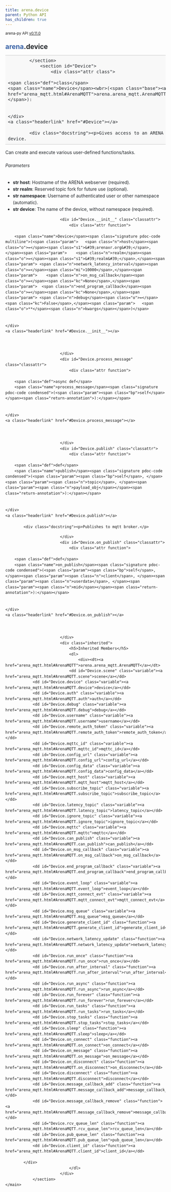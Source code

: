 ```yaml
---
title: arena.device
parent: Python API
has_children: true
---
```

<small>arena-py API <a href="https://github.com/arenaxr/arena-py/blob/v0.11.0/arena">v0.11.0</a></small>
<div>
    <main class="pdoc">
            <section class="module-info">
                    <h1 class="modulename">
<a href="./arena.html">arena</a><wbr>.device    </h1>

                
                
                
                
            </section>
                <section id="Device">
                    <div class="attr class">
            
    <span class="def">class</span>
    <span class="name">Device</span><wbr>(<span class="base"><a href="arena_mqtt.html#ArenaMQTT">arena.arena_mqtt.ArenaMQTT</a></span>):

        
    </div>
    <a class="headerlink" href="#Device"></a>
    
            <div class="docstring"><p>Gives access to an ARENA device.
Can create and execute various user-defined functions/tasks.</p>

<h6 id="parameters">Parameters</h6>

<ul>
<li><strong>str host</strong>:  Hostname of the ARENA webserver (required).</li>
<li><strong>str realm</strong>:  Reserved topic fork for future use (optional).</li>
<li><strong>str namespace</strong>:  Username of authenticated user or other namespace (automatic).</li>
<li><strong>str device</strong>:  The name of the device, without namespace (required).</li>
</ul>
</div>


                            <div id="Device.__init__" class="classattr">
                                <div class="attr function">
            
        <span class="name">Device</span><span class="signature pdoc-code multiline">(<span class="param">	<span class="n">host</span><span class="o">=</span><span class="s1">&#39;arenaxr.org&#39;</span>,</span><span class="param">	<span class="n">realm</span><span class="o">=</span><span class="s1">&#39;realm&#39;</span>,</span><span class="param">	<span class="n">network_latency_interval</span><span class="o">=</span><span class="mi">10000</span>,</span><span class="param">	<span class="n">on_msg_callback</span><span class="o">=</span><span class="kc">None</span>,</span><span class="param">	<span class="n">end_program_callback</span><span class="o">=</span><span class="kc">None</span>,</span><span class="param">	<span class="n">debug</span><span class="o">=</span><span class="kc">False</span>,</span><span class="param">	<span class="o">**</span><span class="n">kwargs</span></span>)</span>

        
    </div>
    <a class="headerlink" href="#Device.__init__"></a>
    
    

                            </div>
                            <div id="Device.process_message" class="classattr">
                                <div class="attr function">
            
        <span class="def">async def</span>
        <span class="name">process_message</span><span class="signature pdoc-code condensed">(<span class="param"><span class="bp">self</span></span><span class="return-annotation">):</span></span>

        
    </div>
    <a class="headerlink" href="#Device.process_message"></a>
    
    

                            </div>
                            <div id="Device.publish" class="classattr">
                                <div class="attr function">
            
        <span class="def">def</span>
        <span class="name">publish</span><span class="signature pdoc-code condensed">(<span class="param"><span class="bp">self</span>, </span><span class="param"><span class="n">topic</span>, </span><span class="param"><span class="n">payload_obj</span></span><span class="return-annotation">):</span></span>

        
    </div>
    <a class="headerlink" href="#Device.publish"></a>
    
            <div class="docstring"><p>Publishes to mqtt broker.</p>
</div>


                            </div>
                            <div id="Device.on_publish" class="classattr">
                                <div class="attr function">
            
        <span class="def">def</span>
        <span class="name">on_publish</span><span class="signature pdoc-code condensed">(<span class="param"><span class="bp">self</span>, </span><span class="param"><span class="n">client</span>, </span><span class="param"><span class="n">userdata</span>, </span><span class="param"><span class="n">mid</span></span><span class="return-annotation">):</span></span>

        
    </div>
    <a class="headerlink" href="#Device.on_publish"></a>
    
    

                            </div>
                            <div class="inherited">
                                <h5>Inherited Members</h5>
                                <dl>
                                    <div><dt><a href="arena_mqtt.html#ArenaMQTT">arena.arena_mqtt.ArenaMQTT</a></dt>
                                <dd id="Device.scene" class="variable"><a href="arena_mqtt.html#ArenaMQTT.scene">scene</a></dd>
                <dd id="Device.device" class="variable"><a href="arena_mqtt.html#ArenaMQTT.device">device</a></dd>
                <dd id="Device.auth" class="variable"><a href="arena_mqtt.html#ArenaMQTT.auth">auth</a></dd>
                <dd id="Device.debug" class="variable"><a href="arena_mqtt.html#ArenaMQTT.debug">debug</a></dd>
                <dd id="Device.username" class="variable"><a href="arena_mqtt.html#ArenaMQTT.username">username</a></dd>
                <dd id="Device.remote_auth_token" class="variable"><a href="arena_mqtt.html#ArenaMQTT.remote_auth_token">remote_auth_token</a></dd>
                <dd id="Device.mqttc_id" class="variable"><a href="arena_mqtt.html#ArenaMQTT.mqttc_id">mqttc_id</a></dd>
                <dd id="Device.config_url" class="variable"><a href="arena_mqtt.html#ArenaMQTT.config_url">config_url</a></dd>
                <dd id="Device.config_data" class="variable"><a href="arena_mqtt.html#ArenaMQTT.config_data">config_data</a></dd>
                <dd id="Device.mqtt_host" class="variable"><a href="arena_mqtt.html#ArenaMQTT.mqtt_host">mqtt_host</a></dd>
                <dd id="Device.subscribe_topic" class="variable"><a href="arena_mqtt.html#ArenaMQTT.subscribe_topic">subscribe_topic</a></dd>
                <dd id="Device.latency_topic" class="variable"><a href="arena_mqtt.html#ArenaMQTT.latency_topic">latency_topic</a></dd>
                <dd id="Device.ignore_topic" class="variable"><a href="arena_mqtt.html#ArenaMQTT.ignore_topic">ignore_topic</a></dd>
                <dd id="Device.mqttc" class="variable"><a href="arena_mqtt.html#ArenaMQTT.mqttc">mqttc</a></dd>
                <dd id="Device.can_publish" class="variable"><a href="arena_mqtt.html#ArenaMQTT.can_publish">can_publish</a></dd>
                <dd id="Device.on_msg_callback" class="variable"><a href="arena_mqtt.html#ArenaMQTT.on_msg_callback">on_msg_callback</a></dd>
                <dd id="Device.end_program_callback" class="variable"><a href="arena_mqtt.html#ArenaMQTT.end_program_callback">end_program_callback</a></dd>
                <dd id="Device.event_loop" class="variable"><a href="arena_mqtt.html#ArenaMQTT.event_loop">event_loop</a></dd>
                <dd id="Device.mqtt_connect_evt" class="variable"><a href="arena_mqtt.html#ArenaMQTT.mqtt_connect_evt">mqtt_connect_evt</a></dd>
                <dd id="Device.msg_queue" class="variable"><a href="arena_mqtt.html#ArenaMQTT.msg_queue">msg_queue</a></dd>
                <dd id="Device.generate_client_id" class="function"><a href="arena_mqtt.html#ArenaMQTT.generate_client_id">generate_client_id</a></dd>
                <dd id="Device.network_latency_update" class="function"><a href="arena_mqtt.html#ArenaMQTT.network_latency_update">network_latency_update</a></dd>
                <dd id="Device.run_once" class="function"><a href="arena_mqtt.html#ArenaMQTT.run_once">run_once</a></dd>
                <dd id="Device.run_after_interval" class="function"><a href="arena_mqtt.html#ArenaMQTT.run_after_interval">run_after_interval</a></dd>
                <dd id="Device.run_async" class="function"><a href="arena_mqtt.html#ArenaMQTT.run_async">run_async</a></dd>
                <dd id="Device.run_forever" class="function"><a href="arena_mqtt.html#ArenaMQTT.run_forever">run_forever</a></dd>
                <dd id="Device.run_tasks" class="function"><a href="arena_mqtt.html#ArenaMQTT.run_tasks">run_tasks</a></dd>
                <dd id="Device.stop_tasks" class="function"><a href="arena_mqtt.html#ArenaMQTT.stop_tasks">stop_tasks</a></dd>
                <dd id="Device.sleep" class="function"><a href="arena_mqtt.html#ArenaMQTT.sleep">sleep</a></dd>
                <dd id="Device.on_connect" class="function"><a href="arena_mqtt.html#ArenaMQTT.on_connect">on_connect</a></dd>
                <dd id="Device.on_message" class="function"><a href="arena_mqtt.html#ArenaMQTT.on_message">on_message</a></dd>
                <dd id="Device.on_disconnect" class="function"><a href="arena_mqtt.html#ArenaMQTT.on_disconnect">on_disconnect</a></dd>
                <dd id="Device.disconnect" class="function"><a href="arena_mqtt.html#ArenaMQTT.disconnect">disconnect</a></dd>
                <dd id="Device.message_callback_add" class="function"><a href="arena_mqtt.html#ArenaMQTT.message_callback_add">message_callback_add</a></dd>
                <dd id="Device.message_callback_remove" class="function"><a href="arena_mqtt.html#ArenaMQTT.message_callback_remove">message_callback_remove</a></dd>
                <dd id="Device.rcv_queue_len" class="function"><a href="arena_mqtt.html#ArenaMQTT.rcv_queue_len">rcv_queue_len</a></dd>
                <dd id="Device.pub_queue_len" class="function"><a href="arena_mqtt.html#ArenaMQTT.pub_queue_len">pub_queue_len</a></dd>
                <dd id="Device.client_id" class="function"><a href="arena_mqtt.html#ArenaMQTT.client_id">client_id</a></dd>

            </div>
                                </dl>
                            </div>
                </section>
    </main>

<style>pre{line-height:125%;}span.linenos{color:inherit; background-color:transparent; padding-left:5px; padding-right:20px;}.pdoc-code .hll{background-color:#ffffcc}.pdoc-code{background:#f8f8f8;}.pdoc-code .c{color:#3D7B7B; font-style:italic}.pdoc-code .err{border:1px solid #FF0000}.pdoc-code .k{color:#008000; font-weight:bold}.pdoc-code .o{color:#666666}.pdoc-code .ch{color:#3D7B7B; font-style:italic}.pdoc-code .cm{color:#3D7B7B; font-style:italic}.pdoc-code .cp{color:#9C6500}.pdoc-code .cpf{color:#3D7B7B; font-style:italic}.pdoc-code .c1{color:#3D7B7B; font-style:italic}.pdoc-code .cs{color:#3D7B7B; font-style:italic}.pdoc-code .gd{color:#A00000}.pdoc-code .ge{font-style:italic}.pdoc-code .gr{color:#E40000}.pdoc-code .gh{color:#000080; font-weight:bold}.pdoc-code .gi{color:#008400}.pdoc-code .go{color:#717171}.pdoc-code .gp{color:#000080; font-weight:bold}.pdoc-code .gs{font-weight:bold}.pdoc-code .gu{color:#800080; font-weight:bold}.pdoc-code .gt{color:#0044DD}.pdoc-code .kc{color:#008000; font-weight:bold}.pdoc-code .kd{color:#008000; font-weight:bold}.pdoc-code .kn{color:#008000; font-weight:bold}.pdoc-code .kp{color:#008000}.pdoc-code .kr{color:#008000; font-weight:bold}.pdoc-code .kt{color:#B00040}.pdoc-code .m{color:#666666}.pdoc-code .s{color:#BA2121}.pdoc-code .na{color:#687822}.pdoc-code .nb{color:#008000}.pdoc-code .nc{color:#0000FF; font-weight:bold}.pdoc-code .no{color:#880000}.pdoc-code .nd{color:#AA22FF}.pdoc-code .ni{color:#717171; font-weight:bold}.pdoc-code .ne{color:#CB3F38; font-weight:bold}.pdoc-code .nf{color:#0000FF}.pdoc-code .nl{color:#767600}.pdoc-code .nn{color:#0000FF; font-weight:bold}.pdoc-code .nt{color:#008000; font-weight:bold}.pdoc-code .nv{color:#19177C}.pdoc-code .ow{color:#AA22FF; font-weight:bold}.pdoc-code .w{color:#bbbbbb}.pdoc-code .mb{color:#666666}.pdoc-code .mf{color:#666666}.pdoc-code .mh{color:#666666}.pdoc-code .mi{color:#666666}.pdoc-code .mo{color:#666666}.pdoc-code .sa{color:#BA2121}.pdoc-code .sb{color:#BA2121}.pdoc-code .sc{color:#BA2121}.pdoc-code .dl{color:#BA2121}.pdoc-code .sd{color:#BA2121; font-style:italic}.pdoc-code .s2{color:#BA2121}.pdoc-code .se{color:#AA5D1F; font-weight:bold}.pdoc-code .sh{color:#BA2121}.pdoc-code .si{color:#A45A77; font-weight:bold}.pdoc-code .sx{color:#008000}.pdoc-code .sr{color:#A45A77}.pdoc-code .s1{color:#BA2121}.pdoc-code .ss{color:#19177C}.pdoc-code .bp{color:#008000}.pdoc-code .fm{color:#0000FF}.pdoc-code .vc{color:#19177C}.pdoc-code .vg{color:#19177C}.pdoc-code .vi{color:#19177C}.pdoc-code .vm{color:#19177C}.pdoc-code .il{color:#666666}</style>
<style>:root{--pdoc-background:#fff;}.pdoc{--text:#212529;--muted:#6c757d;--link:#3660a5;--link-hover:#1659c5;--code:#f8f8f8;--active:#fff598;--accent:#eee;--accent2:#c1c1c1;--nav-hover:rgba(255, 255, 255, 0.5);--name:#0066BB;--def:#008800;--annotation:#007020;}</style>
<style>.pdoc{color:var(--text);box-sizing:border-box;line-height:1.5;background:none;}.pdoc .pdoc-button{cursor:pointer;display:inline-block;border:solid black 1px;border-radius:2px;font-size:.75rem;padding:calc(0.5em - 1px) 1em;transition:100ms all;}.pdoc .alert{padding:1rem 1rem 1rem calc(1.5rem + 24px);border:1px solid transparent;border-radius:.25rem;background-repeat:no-repeat;background-position:.75rem center;margin-bottom:1rem;}.pdoc .alert > em{display:none;}.pdoc .alert > *:last-child{margin-bottom:0;}.pdoc .alert.note {color:#084298;background-color:#cfe2ff;border-color:#b6d4fe;background-image:url("data:image/svg+xml,%3Csvg%20xmlns%3D%22http%3A//www.w3.org/2000/svg%22%20width%3D%2224%22%20height%3D%2224%22%20fill%3D%22%23084298%22%20viewBox%3D%220%200%2016%2016%22%3E%3Cpath%20d%3D%22M8%2016A8%208%200%201%200%208%200a8%208%200%200%200%200%2016zm.93-9.412-1%204.705c-.07.34.029.533.304.533.194%200%20.487-.07.686-.246l-.088.416c-.287.346-.92.598-1.465.598-.703%200-1.002-.422-.808-1.319l.738-3.468c.064-.293.006-.399-.287-.47l-.451-.081.082-.381%202.29-.287zM8%205.5a1%201%200%201%201%200-2%201%201%200%200%201%200%202z%22/%3E%3C/svg%3E");}.pdoc .alert.warning{color:#664d03;background-color:#fff3cd;border-color:#ffecb5;background-image:url("data:image/svg+xml,%3Csvg%20xmlns%3D%22http%3A//www.w3.org/2000/svg%22%20width%3D%2224%22%20height%3D%2224%22%20fill%3D%22%23664d03%22%20viewBox%3D%220%200%2016%2016%22%3E%3Cpath%20d%3D%22M8.982%201.566a1.13%201.13%200%200%200-1.96%200L.165%2013.233c-.457.778.091%201.767.98%201.767h13.713c.889%200%201.438-.99.98-1.767L8.982%201.566zM8%205c.535%200%20.954.462.9.995l-.35%203.507a.552.552%200%200%201-1.1%200L7.1%205.995A.905.905%200%200%201%208%205zm.002%206a1%201%200%201%201%200%202%201%201%200%200%201%200-2z%22/%3E%3C/svg%3E");}.pdoc .alert.danger{color:#842029;background-color:#f8d7da;border-color:#f5c2c7;background-image:url("data:image/svg+xml,%3Csvg%20xmlns%3D%22http%3A//www.w3.org/2000/svg%22%20width%3D%2224%22%20height%3D%2224%22%20fill%3D%22%23842029%22%20viewBox%3D%220%200%2016%2016%22%3E%3Cpath%20d%3D%22M5.52.359A.5.5%200%200%201%206%200h4a.5.5%200%200%201%20.474.658L8.694%206H12.5a.5.5%200%200%201%20.395.807l-7%209a.5.5%200%200%201-.873-.454L6.823%209.5H3.5a.5.5%200%200%201-.48-.641l2.5-8.5z%22/%3E%3C/svg%3E");}.pdoc .visually-hidden{position:absolute !important;width:1px !important;height:1px !important;padding:0 !important;margin:-1px !important;overflow:hidden !important;clip:rect(0, 0, 0, 0) !important;white-space:nowrap !important;border:0 !important;}.pdoc h1, .pdoc h2, .pdoc h3{font-weight:300;margin:.3em 0;padding:.2em 0;}.pdoc > section:not(.module-info) h1{font-size:1.5rem;font-weight:500;}.pdoc > section:not(.module-info) h2{font-size:1.4rem;font-weight:500;}.pdoc > section:not(.module-info) h3{font-size:1.3rem;font-weight:500;}.pdoc > section:not(.module-info) h4{font-size:1.2rem;}.pdoc > section:not(.module-info) h5{font-size:1.1rem;}.pdoc a{text-decoration:none;color:var(--link);}.pdoc a:hover{color:var(--link-hover);}.pdoc blockquote{margin-left:2rem;}.pdoc pre{border-top:1px solid var(--accent2);border-bottom:1px solid var(--accent2);margin-top:0;margin-bottom:1em;padding:.5rem 0 .5rem .5rem;overflow-x:auto;background-color:var(--code);}.pdoc code{color:var(--text);padding:.2em .4em;margin:0;font-size:85%;background-color:var(--accent);border-radius:6px;}.pdoc a > code{color:inherit;}.pdoc pre > code{display:inline-block;font-size:inherit;background:none;border:none;padding:0;}.pdoc > section:not(.module-info){margin-bottom:1.5rem;}.pdoc .modulename{margin-top:0;font-weight:bold;}.pdoc .modulename a{color:var(--link);transition:100ms all;}.pdoc .git-button{float:right;border:solid var(--link) 1px;}.pdoc .git-button:hover{background-color:var(--link);color:var(--pdoc-background);}.view-source-toggle-state,.view-source-toggle-state ~ .pdoc-code{display:none;}.view-source-toggle-state:checked ~ .pdoc-code{display:block;}.view-source-button{display:inline-block;float:right;font-size:.75rem;line-height:1.5rem;color:var(--muted);padding:0 .4rem 0 1.3rem;cursor:pointer;text-indent:-2px;}.view-source-button > span{visibility:hidden;}.module-info .view-source-button{float:none;display:flex;justify-content:flex-end;margin:-1.2rem .4rem -.2rem 0;}.view-source-button::before{position:absolute;content:"View Source";display:list-item;list-style-type:disclosure-closed;}.view-source-toggle-state:checked ~ .attr .view-source-button::before,.view-source-toggle-state:checked ~ .view-source-button::before{list-style-type:disclosure-open;}.pdoc .docstring{margin-bottom:1.5rem;}.pdoc section:not(.module-info) .docstring{margin-left:clamp(0rem, 5vw - 2rem, 1rem);}.pdoc .docstring .pdoc-code{margin-left:1em;margin-right:1em;}.pdoc h1:target,.pdoc h2:target,.pdoc h3:target,.pdoc h4:target,.pdoc h5:target,.pdoc h6:target,.pdoc .pdoc-code > pre > span:target{background-color:var(--active);box-shadow:-1rem 0 0 0 var(--active);}.pdoc .pdoc-code > pre > span:target{display:block;}.pdoc div:target > .attr,.pdoc section:target > .attr,.pdoc dd:target > a{background-color:var(--active);}.pdoc *{scroll-margin:2rem;}.pdoc .pdoc-code .linenos{user-select:none;}.pdoc .attr:hover{filter:contrast(0.95);}.pdoc section, .pdoc .classattr{position:relative;}.pdoc .headerlink{--width:clamp(1rem, 3vw, 2rem);position:absolute;top:0;left:calc(0rem - var(--width));transition:all 100ms ease-in-out;opacity:0;}.pdoc .headerlink::before{content:"#";display:block;text-align:center;width:var(--width);height:2.3rem;line-height:2.3rem;font-size:1.5rem;}.pdoc .attr:hover ~ .headerlink,.pdoc *:target > .headerlink,.pdoc .headerlink:hover{opacity:1;}.pdoc .attr{display:block;margin:.5rem 0 .5rem;padding:.4rem .4rem .4rem 1rem;background-color:var(--accent);overflow-x:auto;}.pdoc .classattr{margin-left:2rem;}.pdoc .name{color:var(--name);font-weight:bold;}.pdoc .def{color:var(--def);font-weight:bold;}.pdoc .signature{background-color:transparent;}.pdoc .param, .pdoc .return-annotation{white-space:pre;}.pdoc .signature.multiline .param{display:block;}.pdoc .signature.condensed .param{display:inline-block;}.pdoc .annotation{color:var(--annotation);}.pdoc .view-value-toggle-state,.pdoc .view-value-toggle-state ~ .default_value{display:none;}.pdoc .view-value-toggle-state:checked ~ .default_value{display:inherit;}.pdoc .view-value-button{font-size:.5rem;vertical-align:middle;border-style:dashed;margin-top:-0.1rem;}.pdoc .view-value-button:hover{background:white;}.pdoc .view-value-button::before{content:"show";text-align:center;width:2.2em;display:inline-block;}.pdoc .view-value-toggle-state:checked ~ .view-value-button::before{content:"hide";}.pdoc .inherited{margin-left:2rem;}.pdoc .inherited dt{font-weight:700;}.pdoc .inherited dt, .pdoc .inherited dd{display:inline;margin-left:0;margin-bottom:.5rem;}.pdoc .inherited dd:not(:last-child):after{content:", ";}.pdoc .inherited .class:before{content:"class ";}.pdoc .inherited .function a:after{content:"()";}.pdoc .search-result .docstring{overflow:auto;max-height:25vh;}.pdoc .search-result.focused > .attr{background-color:var(--active);}.pdoc .attribution{margin-top:2rem;display:block;opacity:0.5;transition:all 200ms;filter:grayscale(100%);}.pdoc .attribution:hover{opacity:1;filter:grayscale(0%);}.pdoc .attribution img{margin-left:5px;height:35px;vertical-align:middle;width:70px;transition:all 200ms;}.pdoc table{display:block;width:max-content;max-width:100%;overflow:auto;margin-bottom:1rem;}.pdoc table th{font-weight:600;}.pdoc table th, .pdoc table td{padding:6px 13px;border:1px solid var(--accent2);}</style></div>